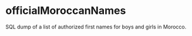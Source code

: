 # officialMoroccanNames
SQL dump of a list of authorized first names for boys and girls in Morocco.
